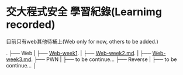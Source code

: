 # 交大程式安全 學習紀錄(Learnimg recorded)

目前只有web其他待補上(Web only for now, others to be added.)

.
├── Web
|   ├── [Web-week1](NYCU_Software-Security_class/Web/week1.md).
|   ├── [Web-week2.md](NYCU_Software-Security_class/Web/week2.md).
|   ├── [Web-week3.md](NYCU_Software-Security_class/Web/week3.md).
├── PWN
|   ├── to be continue...
├── Reverse
|   ├── to be continue...
│   


